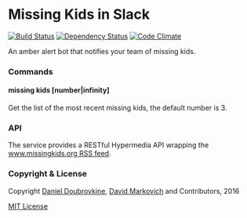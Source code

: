 Missing Kids in Slack
=====================

[![Build Status](https://travis-ci.org/dblock/slack-amber-alert.svg?branch=master)](https://travis-ci.org/dblock/slack-amber-alert)
[![Dependency Status](https://gemnasium.com/dblock/slack-amber-alert.svg)](https://gemnasium.com/dblock/slack-amber-alert)
[![Code Climate](https://codeclimate.com/github/dblock/slack-amber-alert.svg)](https://codeclimate.com/github/dblock/slack-amber-alert)

An amber alert bot that notifies your team of missing kids.

### Commands

#### missing kids [number|infinity]

Get the list of the most recent missing kids, the default number is 3.

### API

The service provides a RESTful Hypermedia API wrapping the [www.missingkids.org RSS feed](http://www.missingkids.org/missingkids/servlet/XmlServlet?act=rss&LanguageCountry=en_US&orgPrefix=NCMC).

### Copyright & License

Copyright [Daniel Doubrovkine](http://code.dblock.org), [David Markovich](https://twitter.com/DavidMarkovich_) and Contributors, 2016

[MIT License](LICENSE)
